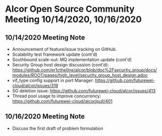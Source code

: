 # Alcor Open Source Community Meeting 10/14/2020, 10/16/2020

## 10/14/2020 Meeting Note ##

* Announcement of feature/issue tracking on GitHub. 
* Scalability test framework update (cont'd)
* Southbound scale-out: MQ implementation update (cont'd)
* Security Group host design discussion (cont'd):  https://github.com/er1cthe0ne/alcor/blob/doc%2Fsecurity_group/docs/modules/ROOT/pages/high_level/security_group_host_design.adoc
* vif_type config support in port Manager:  https://github.com/futurewei-cloud/alcor/issues/319
* SG deletion issue: https://github.com/futurewei-cloud/alcor/issues/413
* Thread pool usage to improve concurrency: https://github.com/futurewei-cloud/alcor/pull/401

## 10/16/2020 Meeting Note ##
* Discuss the first draft of problem formulation